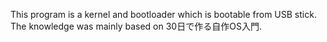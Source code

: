 This program is a kernel and bootloader which is bootable from USB stick.
The knowledge was mainly based on 30日で作る自作OS入門.
